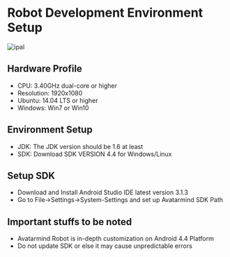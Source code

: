 # Robot Development Environment Setup

![ipal](https://user-images.githubusercontent.com/21124793/43989519-b262c104-9d8e-11e8-81d7-ce913c64b103.PNG)

## Hardware Profile
* CPU: 3.40GHz dual-core or higher
* Resolution: 1920x1080
* Ubuntu: 14.04 LTS or higher
* Windows: Win7 or Win10

## Environment Setup
* JDK: The JDK version should be 1.6 at least
* SDK: Download SDK VERSION 4.4 for Windows/Linux

## Setup SDK
* Download and Install Android Studio IDE latest version 3.1.3
* Go to File->Settings->System-Settings and set up Avatarmind SDK Path

## Important stuffs to be noted
* Avatarmind Robot is in-depth customization on Android 4.4 Platform 
* Do not update SDK or else it may cause unpredictable errors


